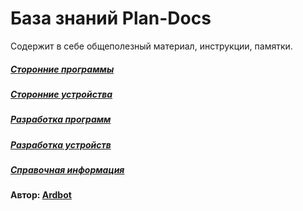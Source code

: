 # База знаний Plan-Docs
Содержит в себе общеполезный материал, инструкции, памятки.

##### [Сторонние программы](projects/soft/index.md)
##### [Сторонние устройства](projects/device/index.md)
##### [Разработка программ](projects/development/dev_soft.md)
##### [Разработка устройств](projects/development/index.md)
##### [Справочная информация](projects/info/info.md)
#### Автор: [Ardbot](https://github.com/Ardbot)
